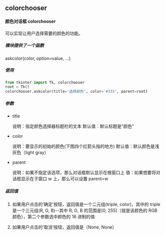 ## colorchooser

#### 颜色对话框 colorchooser

可以实现让用户选择需要的颜色的功能。

##### 模块提供了一个函数

askcolor(color, option=value, ...)

##### 使用

```python
from tkinter import Tk, colorchooser
root = Tk()
colorchooser.askcolor(title='选择颜色', color='#333', parent=root)
```

##### 参数

-   title

    说明：指定颜色选择器标题栏的文本
    默认值：默认标题是“颜色”

-   color

    说明：要显示的初始的颜色(下图四个红箭头指的地方)
    默认值：默认颜色是浅灰色（light gray）

-   parent

    说明：如果不指定该选项，那么对话框默认显示在根窗口上
    值：如果想要将对话框显示在子窗口 w 上，那么可以设置 parent=w

##### 返回值

1. 如果用户点击的‘确定’按钮，返回值是一个二元组(triple, color)，其中的 triple 是一个三元组(R, G, B)--其中 R, G, B 的范围是[0, 255]（就是该颜色的 RGB 颜色），第二个参数选中颜色的 16 进制的值

2. 如果用户点击的‘取消’按钮，返回值是（None, None）
